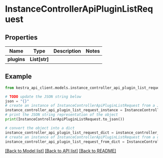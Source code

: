 # InstanceControllerApiPluginListRequest


## Properties

Name | Type | Description | Notes
------------ | ------------- | ------------- | -------------
**plugins** | **List[str]** |  | 

## Example

```python
from kestra_api_client.models.instance_controller_api_plugin_list_request import InstanceControllerApiPluginListRequest

# TODO update the JSON string below
json = "{}"
# create an instance of InstanceControllerApiPluginListRequest from a JSON string
instance_controller_api_plugin_list_request_instance = InstanceControllerApiPluginListRequest.from_json(json)
# print the JSON string representation of the object
print(InstanceControllerApiPluginListRequest.to_json())

# convert the object into a dict
instance_controller_api_plugin_list_request_dict = instance_controller_api_plugin_list_request_instance.to_dict()
# create an instance of InstanceControllerApiPluginListRequest from a dict
instance_controller_api_plugin_list_request_from_dict = InstanceControllerApiPluginListRequest.from_dict(instance_controller_api_plugin_list_request_dict)
```
[[Back to Model list]](../README.md#documentation-for-models) [[Back to API list]](../README.md#documentation-for-api-endpoints) [[Back to README]](../README.md)


